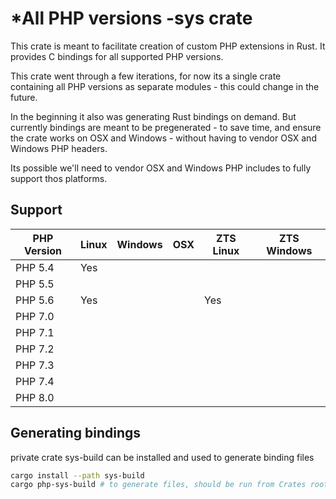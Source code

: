 # *All PHP versions -sys crate

This crate is meant to facilitate creation of custom PHP extensions in Rust. It provides C bindings for all supported PHP versions.

This crate went through a few iterations, for now its a single crate containing all PHP versions as separate modules - this could change in the future.

In the beginning it also was generating Rust bindings on demand. But currently bindings are meant to be pregenerated - to save time, and ensure the crate works on OSX and Windows - without having to vendor OSX and Windows PHP headers.

Its possible we'll need to vendor OSX and Windows PHP includes to fully support thos platforms.

## Support

| PHP Version | Linux | Windows | OSX | ZTS Linux | ZTS Windows |
|-------------|-------|---------|-----|-----------|-------------|
| PHP 5.4     |  Yes  |         |     |           |             |
| PHP 5.5     |       |         |     |           |             |
| PHP 5.6     |  Yes  |         |     |    Yes    |             |
| PHP 7.0     |       |         |     |           |             |
| PHP 7.1     |       |         |     |           |             |
| PHP 7.2     |       |         |     |           |             |
| PHP 7.3     |       |         |     |           |             |
| PHP 7.4     |       |         |     |           |             |
| PHP 8.0     |       |         |     |           |             |

## Generating bindings

private crate sys-build can be installed and used to generate binding files

```bash
cargo install --path sys-build
cargo php-sys-build # to generate files, should be run from Crates root dir
```